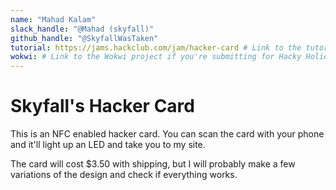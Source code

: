 ```yaml
---
name: "Mahad Kalam"
slack_handle: "@Mahad (skyfall)"
github_handle: "@SkyfallWasTaken"
tutorial: https://jams.hackclub.com/jam/hacker-card # Link to the tutorial if you used one
wokwi: # Link to the Wokwi project if you're submitting for Hacky Holidays
---
```


# Skyfall's Hacker Card

<!-- Describe your board in 2-3 sentences. What are you making? What will it do? -->
This is an NFC enabled hacker card. You can scan the card with your phone and it'll light up an LED and take you to my site.

<!-- How much is it going to cost? -->
The card will cost $3.50 with shipping, but I will probably make a few variations of the design and check if everything works.

<!-- Tell us a little bit about your design process. What were some challenges? What helped? ***Totally optional*** -->
